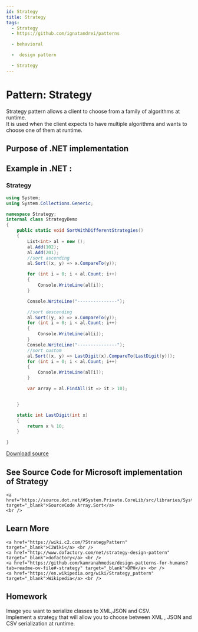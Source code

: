 ```yaml
---
id: Strategy
title: Strategy
tags:
  - Strategy
  - https://github.com/ignatandrei/patterns

  - behavioral

  -  design pattern

  - Strategy
---
```


# Pattern:  Strategy

Strategy pattern allows a client to choose from a family of algorithms at runtime.    <br />
It is used when the client expects to have multiple algorithms and wants to choose one of them at runtime.    <br />

## Purpose of .NET implementation


## Example in .NET : 


###  Strategy
```csharp showLineNumbers title="Strategy example for Pattern Strategy"
using System;
using System.Collections.Generic;

namespace Strategy;
internal class StrategyDemo
{
    public static void SortWithDifferentStrategies()
    {
        List<int> al = new ();
        al.Add(102);
        al.Add(201);
        //sort ascending
        al.Sort((x, y) => x.CompareTo(y));

        for (int i = 0; i < al.Count; i++)
        {
            Console.WriteLine(al[i]);
        }

        Console.WriteLine("---------------");

        //sort descending
        al.Sort((y, x) => x.CompareTo(y));
        for (int i = 0; i < al.Count; i++)
        {
            Console.WriteLine(al[i]);
        }
        Console.WriteLine("---------------");
        //sort custom
        al.Sort((x, y) => LastDigit(x).CompareTo(LastDigit(y)));
        for (int i = 0; i < al.Count; i++)
        {
            Console.WriteLine(al[i]);
        }

        var array = al.FindAll(it => it > 10);


    }

    static int LastDigit(int x)
    {
        return x % 10;
    }

}


```


[Download source](/zipSourceCodes/strategy.zip)



## See Source Code for Microsoft implementation of Strategy

    <a href="https://source.dot.net/#System.Private.CoreLib/src/libraries/System.Private.CoreLib/src/System/Array.cs" target="_blank">SourceCode Array.Sort</a>
    <br />


## Learn More

    <a href="https://wiki.c2.com/?StrategyPattern" target="_blank">C2Wiki</a> <br />
    <a href="http://www.dofactory.com/net/strategy-design-pattern" target="_blank">dofactory</a> <br />
    <a href="https://github.com/kamranahmedse/design-patterns-for-humans?tab=readme-ov-file#-strategy" target="_blank">DPH</a> <br />
    <a href="https://en.wikipedia.org/wiki/Strategy_pattern" target="_blank">Wikipedia</a> <br />


## Homework


Image you want to serialize classes to XML,JSON and CSV.    <br />
Implement a strategy that will allow you to choose between XML , JSON and CSV serialization at runtime.    <br />


